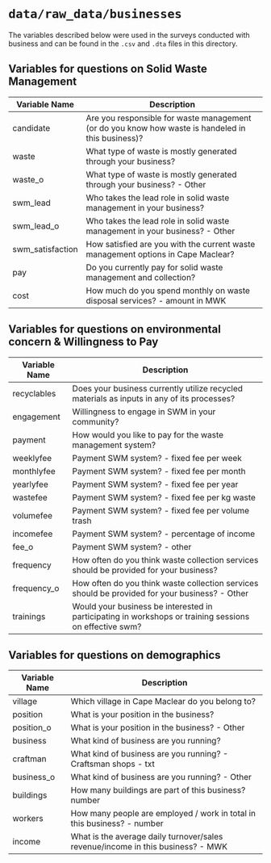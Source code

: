 # `data/raw_data/businesses`

The variables described below were used in the surveys conducted with business and can be found in the `.csv` and `.dta` files in this directory.

## Variables for questions on Solid Waste Management

| Variable Name    | Description                                                                                       |
| ---------------- | ------------------------------------------------------------------------------------------------- |
| candidate        | Are you responsible for waste management (or do you know how waste is handeled in this business)? |
| waste            | What type of waste is mostly generated through your business?                                     |
| waste_o          | What type of waste is mostly generated through your business? - Other                             |
| swm_lead         | Who takes the lead role in solid waste management in your business?                               |
| swm_lead_o       | Who takes the lead role in solid waste management in your business? - Other                       |
| swm_satisfaction | How satisfied are you with the current waste management options in Cape Maclear?                  |
| pay              | Do you currently pay for solid waste management and collection?                                   |
| cost             | How much do you spend monthly on waste disposal services? - amount in MWK                         |

## Variables for questions on environmental concern & Willingness to Pay

| Variable Name    | Description                                                                                            |
| ---------------- | ------------------------------------------------------------------------------------------------------ |
| recyclables      | Does your business currently utilize recycled materials as inputs in any of its processes?             |
| engagement       | Willingness to engage in SWM in your community?                                                        |
| payment          | How would you like to pay for the waste management system?                                             |
| weeklyfee        | Payment SWM system? - fixed fee per week                                                               |
| monthlyfee       | Payment SWM system? - fixed fee per month                                                              |
| yearlyfee        | Payment SWM system? - fixed fee per year                                                               |
| wastefee         | Payment SWM system? - fixed fee per kg waste                                                           |
| volumefee        | Payment SWM system? - fixed fee per volume trash                                                       |
| incomefee        | Payment SWM system? - percentage of income                                                             |
| fee_o            | Payment SWM system? - other                                                                            |
| frequency        | How often do you think waste collection services should be provided for your business?                 |
| frequency_o      | How often do you think waste collection services should be provided for your business? - Other         |
| trainings        | Would your business be interested in participating in workshops or training sessions on effective swm? |

## Variables for questions on demographics

| Variable Name  | Description                                                                     |
| -------------- | ------------------------------------------------------------------------------- |
| village        | Which village in Cape Maclear do you belong to?                                 |
| position       | What is your position in the business?                                          |
| position_o     | What is your position in the business? - Other                                  |
| business       | What kind of business are you running?                                          |
| craftman       | What kind of business are you running? - Craftsman shops - txt                  |
| business_o     | What kind of business are you running? - Other                                  |
| buildings      | How many buildings are part of this business? number                            |
| workers        | How many people are employed / work in total in this business? - number         |
| income         | What is the average daily turnover/sales revenue/income in this business? - MWK |
